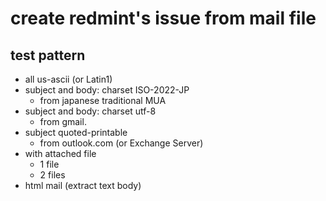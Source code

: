 

# create redmint's issue from mail file

## test pattern

- all us-ascii (or Latin1)
- subject and body: charset ISO-2022-JP
  - from japanese traditional MUA
- subject and body: charset utf-8
  - from gmail.
- subject quoted-printable
  - from outlook.com (or Exchange Server)
- with attached file
  - 1 file
  - 2 files
- html mail (extract text body)

